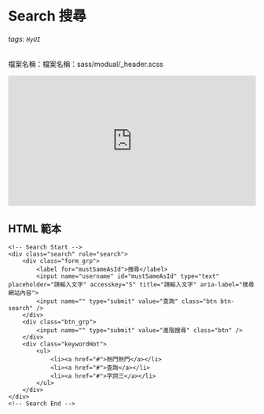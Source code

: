 # Search 搜尋

###### tags: `HyUI`

檔案名稱：檔案名稱：sass/modual/\_header.scss

<iframe height="265" style="width: 100%;" scrolling="no" title="search 搜尋" src="https://codepen.io/u00hyui/embed/LYxwjyz?height=265&theme-id=dark&default-tab=html,result" frameborder="no" loading="lazy" allowtransparency="true" allowfullscreen="true">
  See the Pen <a href='https://codepen.io/u00hyui/pen/LYxwjyz'>search 搜尋</a> by u00hyui
  (<a href='https://codepen.io/u00hyui'>@u00hyui</a>) on <a href='https://codepen.io'>CodePen</a>.
</iframe>

## HTML 範本

```htmlmixed=
<!-- Search Start -->
<div class="search" role="search">
    <div class="form_grp">
        <label for="mustSameAsId">搜尋</label>
        <input name="username" id="mustSameAsId" type="text" placeholder="請輸入文字" accesskey="S" title="請輸入文字" aria-label="搜尋網站內容">
        <input name="" type="submit" value="查詢" class="btn btn-search" />
    </div>
    <div class="btn_grp">
        <input name="" type="submit" value="進階搜尋" class="btn" />
    </div>
    <div class="keywordHot">
        <ul>
            <li><a href="#">熱門熱門</a></li>
            <li><a href="#">查詢</a></li>
            <li><a href="#">字詞三</a></li>
        </ul>
    </div>
</div>
<!-- Search End -->
```

<style>
.ui-infobar{
max-width:95%;
}
.markdown-body{
max-width:95%;
}
</style>
